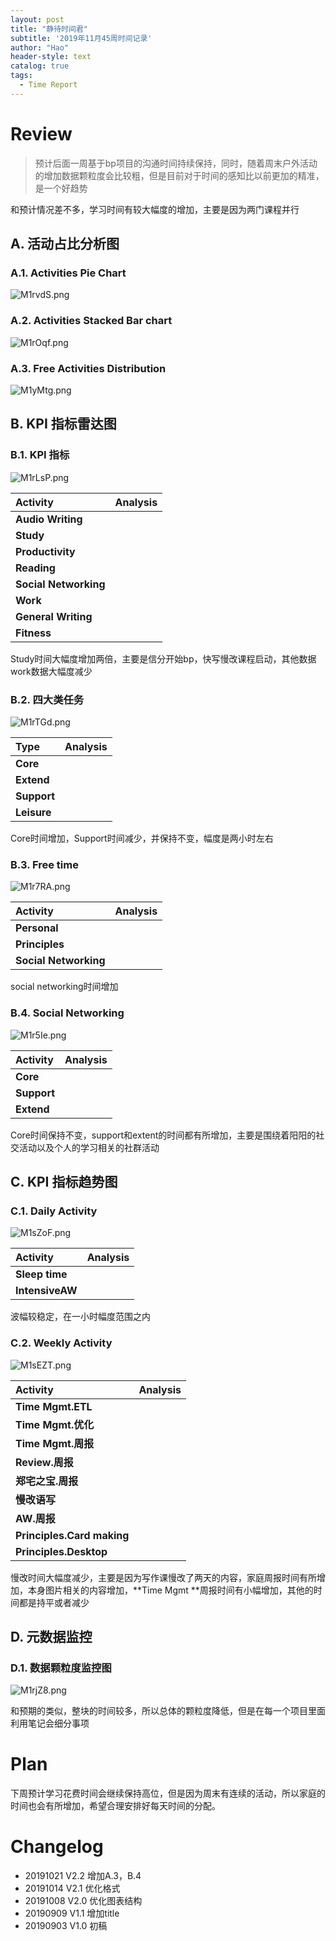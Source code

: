 ```yaml
---
layout: post
title: "静待时间君"
subtitle: '2019年11月45周时间记录'
author: "Hao"
header-style: text
catalog: true
tags:
  - Time Report
---
```


# Review 

>预计后面一周基于bp项目的沟通时间持续保持，同时，随着周末户外活动的增加数据颗粒度会比较粗，但是目前对于时间的感知比以前更加的精准，是一个好趋势

和预计情况差不多，学习时间有较大幅度的增加，主要是因为两门课程并行



## A. 活动占比分析图
### A.1. Activities Pie Chart
![M1rvdS.png](https://s2.ax1x.com/2019/11/12/M1rvdS.png)


### A.2. Activities Stacked Bar chart
![M1rOqf.png](https://s2.ax1x.com/2019/11/12/M1rOqf.png)

### A.3. Free Activities Distribution
![M1yMtg.png](https://s2.ax1x.com/2019/11/12/M1yMtg.png)

## B. KPI 指标雷达图
### B.1. KPI 指标
![M1rLsP.png](https://s2.ax1x.com/2019/11/12/M1rLsP.png)

| **Activity**   | **Analysis**   |
|:----|:----|
| **Audio Writing**   |    |
| **Study**   |    |
| **Productivity**   |    |
| **Reading**   |    |
| **Social Networking**   |    |
| **Work**   |    |
| **General Writing**   |    |
| **Fitness**   |    |

Study时间大幅度增加两倍，主要是信分开始bp，快写慢改课程启动，其他数据work数据大幅度减少

### B.2. 四大类任务 
![M1rTGd.png](https://s2.ax1x.com/2019/11/12/M1rTGd.png)

| **Type**   | **Analysis**   |
|:----|:----|
| **Core**   |    |
| **Extend**   |    |
| **Support**   |    |
| **Leisure**   |    |

Core时间增加，Support时间减少，并保持不变，幅度是两小时左右

### B.3. Free time 
![M1r7RA.png](https://s2.ax1x.com/2019/11/12/M1r7RA.png)

| **Activity**   | **Analysis**   |
|:----|:----|
| **Personal**   |    |
| **Principles**   |    |
| **Social Networking**   |    |

social networking时间增加

### B.4. Social Networking 
![M1r5Ie.png](https://s2.ax1x.com/2019/11/12/M1r5Ie.png)

| **Activity**   | **Analysis**   |
|:----|:----|
| **Core**   |    |
| **Support**   |    |
| **Extend**   |    |

Core时间保持不变，support和extent的时间都有所增加，主要是围绕着阳阳的社交活动以及个人的学习相关的社群活动

## C. KPI 指标趋势图
### C.1. Daily Activity
![M1sZoF.png](https://s2.ax1x.com/2019/11/12/M1sZoF.png)

| **Activity**   | **Analysis**   |
|:----|:----|
| **Sleep time**   |    |
| **IntensiveAW**   |    |

波幅较稳定，在一小时幅度范围之内

### C.2. Weekly Activity
![M1sEZT.png](https://s2.ax1x.com/2019/11/12/M1sEZT.png)

| **Activity**   | **Analysis**   |
|:----|:----|
| **Time Mgmt.ETL**   |    |
| **Time Mgmt.优化**   |    |
| **Time Mgmt.周报**   |    |
| **Review.周报**   |    |
| **郑宅之宝.周报**   |    |
| **慢改语写**   |    |
| **AW.周报**   |    |
| **Principles.Card making**   |    |
| **Principles.Desktop**   |    |

慢改时间大幅度减少，主要是因为写作课慢改了两天的内容，家庭周报时间有所增加，本身图片相关的内容增加，**Time Mgmt **周报时间有小幅增加，其他的时间都是持平或者减少

## D. 元数据监控
### D.1. 数据颗粒度监控图
![M1rjZ8.png](https://s2.ax1x.com/2019/11/12/M1rjZ8.png)

和预期的类似，整块的时间较多，所以总体的颗粒度降低，但是在每一个项目里面利用笔记会细分事项

# Plan
下周预计学习花费时间会继续保持高位，但是因为周末有连续的活动，所以家庭的时间也会有所增加，希望合理安排好每天时间的分配。

# Changelog
* 20191021 V2.2 增加A.3，B.4
* 20191014 V2.1 优化格式
* 20191008 V2.0 优化图表结构
* 20190909 V1.1 增加title
* 20190903 V1.0 初稿


